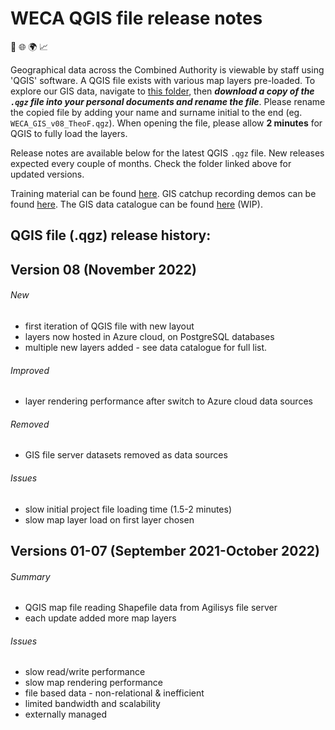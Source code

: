# WECA QGIS file release notes
📍 🌐 🌍 📈

Geographical data across the Combined Authority is viewable by staff using 'QGIS' software. A QGIS file exists with various map layers pre-loaded.
To explore our GIS data, navigate to [this folder](https://westofenglandca.sharepoint.com/:f:/r/sites/GIS/Shared%20Documents/General/QGIS_map_file), then ***download a copy of the `.qgz` file into your personal documents and rename the file***. Please rename the copied file by adding your name and surname initial to the end (eg. `WECA_GIS_v08_TheoF.qgz`). When opening the file, please allow **2 minutes** for QGIS to fully load the layers.

Release notes are available below for the latest QGIS `.qgz` file. New releases expected every couple of months. Check the folder linked above for updated versions.

Training material can be found [here](https://westofenglandca.sharepoint.com/:f:/r/sites/GIS/Shared%20Documents/General/Training).
GIS catchup recording demos can be found [here](https://westofenglandca.sharepoint.com/:f:/r/sites/GIS/Shared%20Documents/General/Catch-ups/Recordings). The GIS data catalogue can be found [here](https://westofenglandca.sharepoint.com/:x:/r/sites/GIS/_layouts/15/Doc.aspx?sourcedoc=%7BCF113E21-93A4-42AC-AEFF-26530EF1A1D6%7D&file=WECA_GIS_data_catalogue.xlsx&action=default&mobileredirect=true) (WIP).

## **QGIS file (.qgz) release history:**

## **Version 08** (November 2022)

###### New
* first iteration of QGIS file with new layout
* layers now hosted in Azure cloud, on PostgreSQL databases
* multiple new layers added - see data catalogue for full list.


###### Improved
* layer rendering performance after switch to Azure cloud data sources


###### Removed
* GIS file server datasets removed as data sources


###### Issues
* slow initial project file loading time (1.5-2 minutes)
* slow map layer load on first layer chosen

## **Versions 01-07** (September 2021-October 2022)
###### Summary
* QGIS map file reading Shapefile data from Agilisys file server
* each update added more map layers


###### Issues
* slow read/write performance
* slow map rendering performance
* file based data - non-relational & inefficient
* limited bandwidth and scalability
* externally managed
